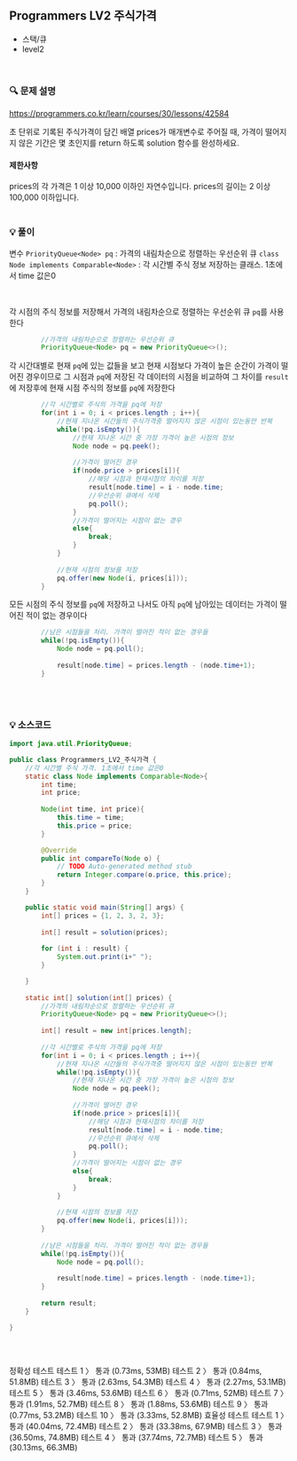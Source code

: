 ## Programmers LV2 주식가격
- 스택/큐
- level2

<br>


### 🔍 문제 설명
https://programmers.co.kr/learn/courses/30/lessons/42584

초 단위로 기록된 주식가격이 담긴 배열 prices가 매개변수로 주어질 때, 가격이 떨어지지 않은 기간은 몇 초인지를 return 하도록 solution 함수를 완성하세요.


#### 제한사항
prices의 각 가격은 1 이상 10,000 이하인 자연수입니다.
prices의 길이는 2 이상 100,000 이하입니다.
<br><br>

###  💡 풀이

변수
`PriorityQueue<Node> pq` : 가격의 내림차순으로 정렬하는 우선순위 큐
`class Node implements Comparable<Node>` : 각 시간별 주식 정보 저장하는 클래스. 1초에서 time 값은0


<br>

각 시점의 주식 정보를 저장해서 가격의 내림차순으로 정렬하는 우선순위 큐 `pq`를 사용한다

```java
		//가격의 내림차순으로 정렬하는 우선순위 큐
        PriorityQueue<Node> pq = new PriorityQueue<>();
```

각 시간대별로 현재 `pq`에 있는 값들을 보고 현재 시점보다 가격이 높은 순간이 가격이 떨어진 경우이므로 그 시점과 `pq`에 저장된 각 데이터의 시점을 비교하여 그 차이를 `result`에 저장후에 현재 시점 주식의 정보를 `pq`에 저장한다

```java
        //각 시간별로 주식의 가격을 pq에 저장
        for(int i = 0; i < prices.length ; i++){
        	//현재 지나온 시간들의 주식가격중 떨어지지 않은 시점이 있는동안 반복
            while(!pq.isEmpty()){
            	//현재 지나온 시간 중 가장 가격이 높은 시점의 정보
                Node node = pq.peek();
                
                //가격이 떨어진 경우
                if(node.price > prices[i]){
                	//해당 시점과 현재시점의 차이를 저장
                    result[node.time] = i - node.time;
                    //우선순위 큐에서 삭제
                    pq.poll();
                }
                //가격이 떨어지는 시점이 없는 경우
                else{
                    break;
                }
            }
            
            //현재 시점의 정보를 저장
            pq.offer(new Node(i, prices[i]));
        }
```

모든 시점의 주식 정보를 `pq`에 저장하고 나서도 아직 `pq`에 남아있는 데이터는 가격이 떨어진 적이 없는 경우이다

```java
        //남은 시점들을 처리. 가격이 떨어진 적이 없는 경우들
        while(!pq.isEmpty()){
            Node node = pq.poll();
            
            result[node.time] = prices.length - (node.time+1);
        }
```



<br><br>

###  💡 소스코드
```java
import java.util.PriorityQueue;

public class Programmers_LV2_주식가격 {
	//각 시간별 주식 가격. 1초에서 time 값은0
    static class Node implements Comparable<Node>{
        int time;
        int price;
        
        Node(int time, int price){
            this.time = time;
            this.price = price;
        }

		@Override
		public int compareTo(Node o) {
			// TODO Auto-generated method stub
			return Integer.compare(o.price, this.price);
		}
    }

	public static void main(String[] args) {
		int[] prices = {1, 2, 3, 2, 3};
		
		int[] result = solution(prices);
		
		for (int i : result) {
			System.out.print(i+" ");
		}

	}
	
	static int[] solution(int[] prices) {
		//가격의 내림차순으로 정렬하는 우선순위 큐
        PriorityQueue<Node> pq = new PriorityQueue<>();
        
        int[] result = new int[prices.length];
        
        //각 시간별로 주식의 가격을 pq에 저장
        for(int i = 0; i < prices.length ; i++){
        	//현재 지나온 시간들의 주식가격중 떨어지지 않은 시점이 있는동안 반복
            while(!pq.isEmpty()){
            	//현재 지나온 시간 중 가장 가격이 높은 시점의 정보
                Node node = pq.peek();
                
                //가격이 떨어진 경우
                if(node.price > prices[i]){
                	//해당 시점과 현재시점의 차이를 저장
                    result[node.time] = i - node.time;
                    //우선순위 큐에서 삭제
                    pq.poll();
                }
                //가격이 떨어지는 시점이 없는 경우
                else{
                    break;
                }
            }
            
            //현재 시점의 정보를 저장
            pq.offer(new Node(i, prices[i]));
        }
        
        //남은 시점들을 처리. 가격이 떨어진 적이 없는 경우들
        while(!pq.isEmpty()){
            Node node = pq.poll();
            
            result[node.time] = prices.length - (node.time+1);
        }
        
        return result;
	}

}



```


<br>


정확성  테스트
테스트 1 〉	통과 (0.73ms, 53MB)
테스트 2 〉	통과 (0.84ms, 51.8MB)
테스트 3 〉	통과 (2.63ms, 54.3MB)
테스트 4 〉	통과 (2.27ms, 53.1MB)
테스트 5 〉	통과 (3.46ms, 53.6MB)
테스트 6 〉	통과 (0.71ms, 52MB)
테스트 7 〉	통과 (1.91ms, 52.7MB)
테스트 8 〉	통과 (1.88ms, 53.6MB)
테스트 9 〉	통과 (0.77ms, 53.2MB)
테스트 10 〉	통과 (3.33ms, 52.8MB)
효율성  테스트
테스트 1 〉	통과 (40.04ms, 72.4MB)
테스트 2 〉	통과 (33.38ms, 67.9MB)
테스트 3 〉	통과 (36.50ms, 74.8MB)
테스트 4 〉	통과 (37.74ms, 72.7MB)
테스트 5 〉	통과 (30.13ms, 66.3MB)
